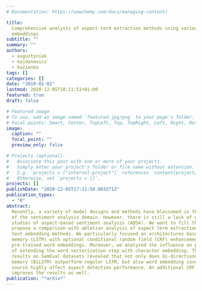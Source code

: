 ```yaml
---
# Documentation: https://wowchemy.com/docs/managing-content/

title:
  Comprehensive analysis of aspect term extraction methods using various text
  embeddings
subtitle: ""
summary: ""
authors:
  - augustyniak
  - kajdanowicz
  - kazienko
tags: []
categories: []
date: "2019-01-01"
lastmod: 2020-12-05T18:11:51+01:00
featured: true
draft: false

# Featured image
# To use, add an image named `featured.jpg/png` to your page's folder.
# Focal points: Smart, Center, TopLeft, Top, TopRight, Left, Right, BottomLeft, Bottom, BottomRight.
image:
  caption: ""
  focal_point: ""
  preview_only: false

# Projects (optional).
#   Associate this post with one or more of your projects.
#   Simply enter your project's folder or file name without extension.
#   E.g. `projects = ["internal-project"]` references `content/project/deep-learning/index.md`.
#   Otherwise, set `projects = []`.
projects: []
publishDate: "2020-12-05T17:11:50.083271Z"
publication_types:
  - "0"
abstract:
  Recently, a variety of model designs and methods have blossomed in the context
  of the sentiment analysis domain. However, there is still a lack of wide and comprehensive
  studies of aspect-based sentiment analysis (ABSA). We want to fill this gap and
  propose a comparison with ablation analysis of aspect term extraction using various
  text embedding methods. We particularly focused on architectures based on long short-term
  memory (LSTM) with optional conditional random field (CRF) enhancement using different
  pre-trained word embeddings. Moreover, we analyzed the influence on performance
  of extending the word vectorization step with character embedding. The experimental
  results on SemEval datasets revealed that not only does bi-directional long short-term
  memory (BiLSTM) outperform regular LSTM, but also word embedding coverage and its
  source highly affect aspect detection performance. An additional CRF layer consistently
  improves the results as well.
publication: "*arXiv*"
---
```

